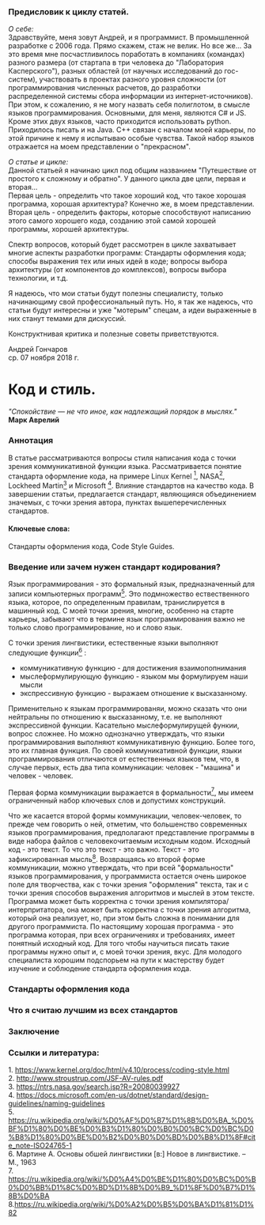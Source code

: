 ### Предисловик к циклу статей.
*О себе:*  
Здравствуйте, меня зовут Андрей, и я программист. В промышленной разработке с 2006 года. Прямо скажем, стаж не велик. Но все же... За это время мне посчастливилось поработать в компаниях (командах) разного размера (от стартапа в три человека до "Лаборатория Касперского"), разных областей (от научных исследований до гос-систем), участвовать в проектах разного уровня сложности (от программирования численных расчетов, до разработки распределенной системы сбора информации из интернет-источников).  
При этом, к сожалению, я не могу назвать себя полиглотом, в смысле языков программирования. Основными, для меня, являются C# и JS. Кроме этих двух языков, часто приходится использовать python. Приходилось писать и на Java. C++ связан с началом моей карьеры, по этой причине к нему я испытываю особые чувства. Такой набор языков отражается на моем представлении о "прекрасном".  

*О статье и цикле:*  
Данной статьей я начинаю цикл под общим названием "Путешествие от простого к сложному и обратно". У данного цикла две цели, первая и вторая...   
Первая цель - определить что такое хороший код, что такое хорошая программа, хорошая архитектура? Конечно же, в моем представлении.  
Вторая цель - определить факторы, которые способствуют написанию этого самого хорошего кода, созданию этой самой хорошей программы, хорошей архитектуры.  

Спектр вопросов, который будет рассмотрен в цикле захватывает многие аспекты разработки программ: Стандарты оформления кода; способы выражения тех или иных идей в коде; вопросы выбора архитектуры (от компонентов до комплексов), вопросы выбора технологии, и т.д.  

Я надеюсь, что мои статьи будут полезны специалисту, только начинающиму свой профессиональный путь. Но, я так же надеюсь, что статьи будут интересны и уже "мотерым" спецам, а идеи выраженные в них станут темами для дискуссий. 

Конструктнивая критика и полезные советы приветствуются.

Андрей Гончаров  
ср. 07 ноября 2018 г.  

# Код и стиль.  

<i>"Спокойствие — не что иное, как надлежащий порядок в мыслях."</i>  
**Марк Аврелий**  

### Аннотация  
В статье рассматриваются вопросы стиля написания кода с точки зрения коммуникативной функции языка. Рассматривается понятие стандарта оформление кода, на примере Linux Kernel [<sup>1</sup>](#1), NASA[<sup>2</sup>](#2), Lockheed Martin[<sup>3</sup>](#3) и Microsoft [<sup>4</sup>](#4). Влияние стандартов на качество кода. 
В завершении статьи, предлагается стандарт, являющияся объединением значемых, с точки зрения автора, пунктах вышеперечисленных стандартов.


#### Ключевые слова:  
Стандарты оформления кода, Code Style Guides.

### Введение или зачем нужен стандарт кодирования?

Язык программирования - это  формальный язык, предназначенный для записи компьютерных программ[<sup>5</sup>](#5).
Это подмножество ествественного языка, которое, по определенным правилам, транислируется в машинный код.
С моей точки зрения, многие, особенно на старте карьеры, забывают что в термине язык программирования важно не только слово программирование, но и слово язык. 

С точки зрения лингвистики, естественные языки выполняют следующие функции[<sup>6</sup>](#6) : 
* коммуникативную функцию - для достижения взаимопопнимания  
* мыслеформулирующую функцию - языком мы формулируем наши мысли  
* экспрессивную функцию - выражаем отношение к высказанному.  

Применительно к языкам программированяи, можно сказать что они нейтральны по отношению к высказанному, т.е. не выполняют экспрессивной функции. Касательно мыслеформулирущей функии, вопрос сложнее. Но можно однозначно утверждать, что языки программирования выполняют коммуникативную функцию. Более того, это их главная функция. 
По своей коммуникативной функции, языки программирования отличаются от естественных языков тем, что, в случае первых, есть два типа коммуникации: человек - "машина" и человек - человек.  

Первая форма коммуникации выражается в формальности[<sup>7</sup>](#7), мы имеем ограниченный набор ключевых слов и допустимх конструкций.  

Что же касается второй формы коммуникации, человек-человек, то прежде чем говорить о ней, отметим, что большенство современных языков программирования, предполагают представление программы в виде набора файлов с человекочитаемым исходным кодом. Исходный код - это текст.
То что это текст - это важно. Текст - это зафиксированная мысль[<sup>8</sup>](#8). 
Возвращаясь ко второй форме коммуникации, можно утверждать, что при всей "формальности" языков программирования, у программиста остается очень широкое поле для творчества, как с точки зрения "оформления" текста, так и с точки зрения способов выражения алгоритмов и мыслей в этом тексте. Программа может быть корректна с точки зрения компилятора/интерпритатора, она может быть корректна с точки зрения алгоритма, который она реализует, но, при этом быть сложна в понимании для другого программиста. 
По настоящиму хорошая программа - это программа которая, при всех ограничениях и требованиях, имеет понятный исходный код. Для того чтобы научиться писать такие программы нужно опыт и, с моей точки зрения, вкус. Для молодого специалиста хорошим подспорьем на пути к мастерству будет изучение и соблюдение стандарта оформления кода.

### Стандарты оформления кода  
[//]: # (Кратко о том что есть)



### Что я считаю лучшим из всех стандартов  
### Заключение  
### Ссылки и литература:  
<a class='anchor' id='1'>1</a>. https://www.kernel.org/doc/html/v4.10/process/coding-style.html  
<a class='anchor' id='2'>2</a>. http://www.stroustrup.com/JSF-AV-rules.pdf  
<a class='anchor' id='3'>3</a>. https://ntrs.nasa.gov/search.jsp?R=20080039927  
<a class='anchor' id='4'>4</a>. https://docs.microsoft.com/en-us/dotnet/standard/design-guidelines/naming-guidelines  
<a class='anchor' id='5'>5</a>. https://ru.wikipedia.org/wiki/%D0%AF%D0%B7%D1%8B%D0%BA_%D0%BF%D1%80%D0%BE%D0%B3%D1%80%D0%B0%D0%BC%D0%BC%D0%B8%D1%80%D0%BE%D0%B2%D0%B0%D0%BD%D0%B8%D1%8F#cite_note-ISO24765-1  
<a class='anchor' id='6'>6</a>. Мартине А. Основы обшей лингвистики \[в:\] Новое в лингвистике. – М., 1963  
<a class='anchor' id='7'>7</a>. https://ru.wikipedia.org/wiki/%D0%A4%D0%BE%D1%80%D0%BC%D0%B0%D0%BB%D1%8C%D0%BD%D1%8B%D0%B9_%D1%8F%D0%B7%D1%8B%D0%BA
<a class='anchor' id='8'>8</a>.https://ru.wikipedia.org/wiki/%D0%A2%D0%B5%D0%BA%D1%81%D1%82


